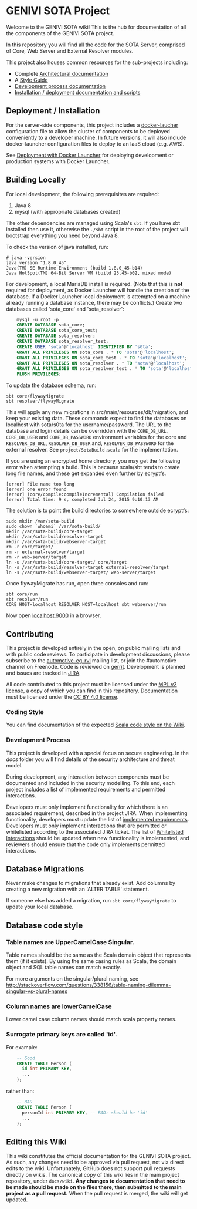 # GENIVI SOTA Project

Welcome to the GENIVI SOTA wiki! This is the hub for documentation of all the components of the GENIVI SOTA project.

In this repository you will find all the code for the SOTA Server, comprised of Core, Web Server and External Resolver modules.

This project also houses common resources for the sub-projects including:

 - Complete [Architectural documentation](Architecture)
 - A [Style Guide](Scala-Styleguide)
 - [Development process documentation](#process)
 - [Installation / deployment documentation and scripts](#install_deploy)

## <a name="install_deploy">Deployment / Installation</a>

<!--- The [sota_client](https://github.com/advancedtelematic/sota-client) project builds an RPM that can be installed on a target system, and includes Yocto recipes to allow it to be built into a GENIVI Demo Platform or AGL Reference Platform image.
-->

For the server-side components, this project includes a [docker-laucher](https://github.com/advancedtelematic/docker-launcher) configuration file to allow the cluster of components to be deployed conveniently to a developer machine. In future versions, it will also include docker-launcher configuration files to deploy to an IaaS cloud (e.g. AWS).

See [Deployment with Docker Launcher](Deployment-with-Docker-Launcher) for deploying development or production systems with Docker Launcher.

## Building Locally

For local development, the following prerequisites are required:

1. Java 8
2. mysql (with appropriate databases created)

The other dependencies are managed using Scala's `sbt`. If you have sbt installed then use it, otherwise the `./sbt` script in the root of the project will bootstrap everything you need beyond Java 8.

To check the version of java installed, run:

    # java -version
    java version "1.8.0_45"
    Java(TM) SE Runtime Environment (build 1.8.0_45-b14)
    Java HotSpot(TM) 64-Bit Server VM (build 25.45-b02, mixed mode)

For development, a local MariaDB install is required. (Note that this is **not** required for deployment, as Docker Launcher will handle the creation of the database. If a Docker Launcher local deployment is attempted on a machine already running a database instance, there may be conflicts.) Create two databases called 'sota_core' and 'sota_resolver':

```sql
    mysql -u root -p
    CREATE DATABASE sota_core;
    CREATE DATABASE sota_core_test;
    CREATE DATABASE sota_resolver;
    CREATE DATABASE sota_resolver_test;
    CREATE USER 'sota'@'localhost' IDENTIFIED BY 's0ta';
    GRANT ALL PRIVILEGES ON sota_core . * TO 'sota'@'localhost';
    GRANT ALL PRIVILEGES ON sota_core_test . * TO 'sota'@'localhost';
    GRANT ALL PRIVILEGES ON sota_resolver . * TO 'sota'@'localhost';
    GRANT ALL PRIVILEGES ON sota_resolver_test . * TO 'sota'@'localhost';
    FLUSH PRIVILEGES;
```

To update the database schema, run:

    sbt core/flywayMigrate
    sbt resolver/flywayMigrate

This will apply any new migrations in src/main/resources/db/migration, and keep your existing data.
These commands expect to find the databases on localhost with sota/s0ta for the username/password.
The URL to the database and login details can be overridden with the `CORE_DB_URL`, `CORE_DB_USER` and `CORE_DB_PASSWORD`
environment variables for the core and `RESOLVER_DB_URL`, `RESOLVER_DB_USER` and, `RESOLVER_DB_PASSWORD` for the external resolver.
See `project/SotaBuild.scala` for the implementation.

If you are using an encrypted home directory, you may get the following error when attempting a build. This is because scala/sbt tends to create long file names, and these get expanded even further by ecryptfs.

    [error] File name too long
    [error] one error found
    [error] (core/compile:compileIncremental) Compilation failed
    [error] Total time: 9 s, completed Jul 24, 2015 9:10:13 AM

The solution is to point the build directories to somewhere outside ecryptfs:

    sudo mkdir /var/sota-build
    sudo chown `whoami` /var/sota-build/
    mkdir /var/sota-build/core-target
    mkdir /var/sota-build/resolver-target
    mkdir /var/sota-build/webserver-target
    rm -r core/target/
    rm -r external-resolver/target
    rm -r web-server/target
    ln -s /var/sota-build/core-target/ core/target
    ln -s /var/sota-build/resolver-target external-resolver/target
    ln -s /var/sota-build/webserver-target/ web-server/target

Once flywayMigrate has run, open three consoles and run:

    sbt core/run
    sbt resolver/run
    CORE_HOST=localhost RESOLVER_HOST=localhost sbt webserver/run

Now open [localhost:9000](http://localhost:9000/) in a browser.

## Contributing

This project is developed entirely in the open, on public mailing lists and with public code reviews. To participate in development discussions, please subscribe to the [automotive-eg-rvi](https://lists.linuxfoundation.org/mailman/listinfo/automotive-eg-rvi) mailing list, or join the #automotive channel on Freenode. Code is reviewed on [gerrit](https://gerrithub.io). Development is planned and issues are tracked in [JIRA](https://www.atlassian.com/software/jira).

All code contributed to this project must be licensed under the [MPL v2 license](https://www.mozilla.org/MPL/2.0/), a copy of which you can find in this repository. Documentation must be licensed under the [CC BY 4.0 license](https://creativecommons.org/licenses/by/4.0/).

### <a name="style">Coding Style</a>

You can find documentation of the expected <a href="Scala-Styleguide">Scala code style on the Wiki</a>.

### <a name="process">Development Process</a>

This project is developed with a special focus on secure engineering. In the *docs* folder you will find details of the security architecture and threat model.

During development, any interaction between components must be documented and included in the security modelling. To this end, each project includes a list of implemented requirements and permitted interactions.

Developers must only implement functionality for which there is an associated requirement, described in the project JIRA. When implementing functionality, developers must update the list of [implemented requirements](Requirements). Developers must only implement interactions that are permitted or whitelisted according to the associated JIRA ticket. The list of [Whitelisted Interactions](Whitelisted-Interactions) should be updated when new functionality is implemented, and reviewers should ensure that the code only implements permitted interactions.

## Database Migrations

Never make changes to migrations that already exist. Add columns by creating a new migration with an 'ALTER TABLE' statement.

If someone else has added a migration, run `sbt core/flywayMigrate` to update your local database.


## Database code style

### Table names are UpperCamelCase Singular.

Table names should be the same as the Scala domain object that represents them (if it exists). By using the same casing rules as Scala, the domain object and SQL table names can match exactly.

For more arguments on the singular/plural naming, see http://stackoverflow.com/questions/338156/table-naming-dilemma-singular-vs-plural-names

### Column names are lowerCamelCase

Lower camel case column names should match scala property names.

### Surrogate primary keys are called 'id'.

For example:

```sql
    -- Good
    CREATE TABLE Person (
      id int PRIMARY KEY,
      ...
    );
```

rather than:

```sql
    -- BAD
    CREATE TABLE Person (
      personId int PRIMARY KEY, -- BAD: should be 'id'
      ...
    );
```

## Editing this Wiki 

This wiki constitutes the official documentation for the GENIVI SOTA project. As such, any changes need to be approved via pull request, not via direct edits to the wiki. Unfortunately, GitHub does not support pull requests directly on wikis. The canonical copy of this wiki lies in the main project repository, under `docs/wiki`. **Any changes to documentation that need to be made should be made on the files there, then submitted to the main project as a pull request.** When the pull request is merged, the wiki will get updated.


